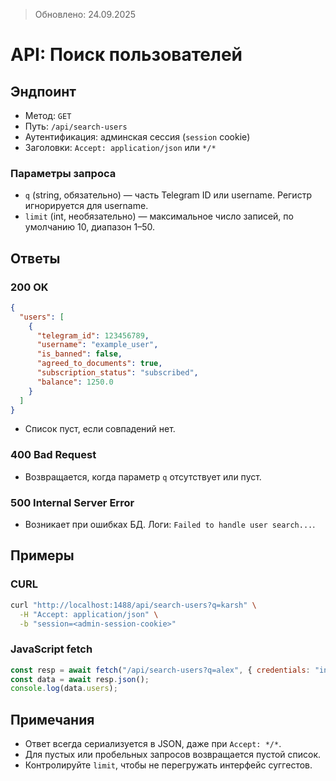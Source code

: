 ﻿> Обновлено: 24.09.2025

# API: Поиск пользователей

## Эндпоинт
- Метод: `GET`
- Путь: `/api/search-users`
- Аутентификация: админская сессия (`session` cookie)
- Заголовки: `Accept: application/json` или `*/*`

### Параметры запроса
- `q` (string, обязательно) — часть Telegram ID или username. Регистр игнорируется для username.
- `limit` (int, необязательно) — максимальное число записей, по умолчанию 10, диапазон 1–50.

## Ответы

### 200 OK
```json
{
  "users": [
    {
      "telegram_id": 123456789,
      "username": "example_user",
      "is_banned": false,
      "agreed_to_documents": true,
      "subscription_status": "subscribed",
      "balance": 1250.0
    }
  ]
}
```
- Список пуст, если совпадений нет.

### 400 Bad Request
- Возвращается, когда параметр `q` отсутствует или пуст.

### 500 Internal Server Error
- Возникает при ошибках БД. Логи: `Failed to handle user search...`.

## Примеры

### CURL
```bash
curl "http://localhost:1488/api/search-users?q=karsh" \
  -H "Accept: application/json" \
  -b "session=<admin-session-cookie>"
```

### JavaScript fetch
```js
const resp = await fetch("/api/search-users?q=alex", { credentials: "include" });
const data = await resp.json();
console.log(data.users);
```

## Примечания
- Ответ всегда сериализуется в JSON, даже при `Accept: */*`.
- Для пустых или пробельных запросов возвращается пустой список.
- Контролируйте `limit`, чтобы не перегружать интерфейс суггестов.
